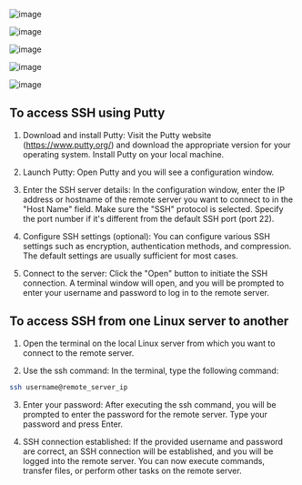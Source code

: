 ![image](https://github.com/V-Vivek/Linux-Tutorial/assets/117569148/7525f2eb-34b2-4a00-8e94-948c6886759f)

![image](https://github.com/V-Vivek/Linux-Tutorial/assets/117569148/d2105e8c-e3ac-488a-bb8b-674100ae0827)

![image](https://github.com/V-Vivek/Linux-Tutorial/assets/117569148/af78672a-9353-46d1-a858-f9b479676471)

![image](https://github.com/V-Vivek/Linux-Tutorial/assets/117569148/18a36a10-f0ce-4012-a0e7-ae202037c608)

![image](https://github.com/V-Vivek/Linux-Tutorial/assets/117569148/dc6ab47e-deef-4243-b6e1-df5a45f82909)

## To access SSH using Putty

1. Download and install Putty: Visit the Putty website (https://www.putty.org/) and download the appropriate version for your operating system. Install Putty on your local machine.

2. Launch Putty: Open Putty and you will see a configuration window.

3. Enter the SSH server details: In the configuration window, enter the IP address or hostname of the remote server you want to connect to in the "Host Name" field. Make sure the "SSH" protocol is selected. Specify the port number if it's different from the default SSH port (port 22).

4. Configure SSH settings (optional): You can configure various SSH settings such as encryption, authentication methods, and compression. The default settings are usually sufficient for most cases.

5. Connect to the server: Click the "Open" button to initiate the SSH connection. A terminal window will open, and you will be prompted to enter your username and password to log in to the remote server.

## To access SSH from one Linux server to another

1. Open the terminal on the local Linux server from which you want to connect to the remote server.

2. Use the ssh command: In the terminal, type the following command:
```bash
ssh username@remote_server_ip
```

3. Enter your password: After executing the ssh command, you will be prompted to enter the password for the remote server. Type your password and press Enter.

4. SSH connection established: If the provided username and password are correct, an SSH connection will be established, and you will be logged into the remote server. You can now execute commands, transfer files, or perform other tasks on the remote server.
